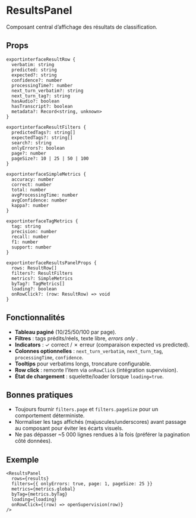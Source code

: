 ﻿
# ResultsPanel

Composant central d’affichage des résultats de classification.

## Props

<pre class="overflow-visible!" data-start="90" data-end="1022"><div class="contain-inline-size rounded-2xl relative bg-token-sidebar-surface-primary"><div class="sticky top-9"><div class="absolute end-0 bottom-0 flex h-9 items-center pe-2"><div class="bg-token-bg-elevated-secondary text-token-text-secondary flex items-center gap-4 rounded-sm px-2 font-sans text-xs"></div></div></div><div class="overflow-y-auto p-4" dir="ltr"><code class="whitespace-pre! language-ts"><span><span>export</span><span></span><span>interface</span><span></span><span>ResultRow</span><span> {
  </span><span>verbatim</span><span>: </span><span>string</span><span>
  </span><span>predicted</span><span>: </span><span>string</span><span>
  expected?: </span><span>string</span><span>
  confidence?: </span><span>number</span><span>
  processingTime?: </span><span>number</span><span>
  next_turn_verbatim?: </span><span>string</span><span>
  next_turn_tag?: </span><span>string</span><span>
  hasAudio?: </span><span>boolean</span><span>
  hasTranscript?: </span><span>boolean</span><span>
  metadata?: </span><span>Record</span><span><</span><span>string</span><span>, </span><span>unknown</span><span>>
}

</span><span>export</span><span></span><span>interface</span><span></span><span>ResultFilters</span><span> {
  predictedTags?: </span><span>string</span><span>[]
  expectedTags?: </span><span>string</span><span>[]
  search?: </span><span>string</span><span>
  onlyErrors?: </span><span>boolean</span><span>
  page?: </span><span>number</span><span>
  pageSize?: </span><span>10</span><span> | </span><span>25</span><span> | </span><span>50</span><span> | </span><span>100</span><span>
}

</span><span>export</span><span></span><span>interface</span><span></span><span>SimpleMetrics</span><span> {
  </span><span>accuracy</span><span>: </span><span>number</span><span>
  </span><span>correct</span><span>: </span><span>number</span><span>
  </span><span>total</span><span>: </span><span>number</span><span>
  </span><span>avgProcessingTime</span><span>: </span><span>number</span><span>
  </span><span>avgConfidence</span><span>: </span><span>number</span><span>
  kappa?: </span><span>number</span><span>
}

</span><span>export</span><span></span><span>interface</span><span></span><span>TagMetrics</span><span> {
  </span><span>tag</span><span>: </span><span>string</span><span>
  </span><span>precision</span><span>: </span><span>number</span><span>
  </span><span>recall</span><span>: </span><span>number</span><span>
  </span><span>f1</span><span>: </span><span>number</span><span>
  </span><span>support</span><span>: </span><span>number</span><span>
}

</span><span>export</span><span></span><span>interface</span><span></span><span>ResultsPanelProps</span><span> {
  </span><span>rows</span><span>: </span><span>ResultRow</span><span>[]
  filters?: </span><span>ResultFilters</span><span>
  metrics?: </span><span>SimpleMetrics</span><span>
  byTag?: </span><span>TagMetrics</span><span>[]
  loading?: </span><span>boolean</span><span>
  onRowClick?: </span><span>(row: ResultRow</span><span>) => </span><span>void</span><span>
}
</span></span></code></div></div></pre>

## Fonctionnalités

* **Tableau paginé** (10/25/50/100 par page).
* **Filtres** : tags prédits/réels, texte libre,  *errors only* .
* **Indicators** : ✓ correct / ✗ erreur (comparaison expected vs predicted).
* **Colonnes optionnelles** : `next_turn_verbatim`, `next_turn_tag`, `processingTime`, `confidence`.
* **Tooltips** pour verbatims longs, troncature configurable.
* **Row click** : remonte l’item via `onRowClick` (intégration supervision).
* **État de chargement** : squelette/loader lorsque `loading=true`.

## Bonnes pratiques

* Toujours fournir `filters.page` et `filters.pageSize` pour un comportement déterministe.
* Normaliser les tags affichés (majuscules/underscores) avant passage au composant pour éviter les écarts visuels.
* Ne pas dépasser ~5 000 lignes rendues à la fois (préférer la pagination côté données).

## Exemple

<pre class="overflow-visible!" data-start="1869" data-end="2085" data-is-last-node=""><div class="contain-inline-size rounded-2xl relative bg-token-sidebar-surface-primary"><div class="sticky top-9"><div class="absolute end-0 bottom-0 flex h-9 items-center pe-2"><div class="bg-token-bg-elevated-secondary text-token-text-secondary flex items-center gap-4 rounded-sm px-2 font-sans text-xs"></div></div></div><div class="overflow-y-auto p-4" dir="ltr"><code class="whitespace-pre! language-tsx"><span><span><</span><span>ResultsPanel</span><span>
  rows={results}
  filters={{ </span><span>onlyErrors</span><span>: </span><span>true</span><span>, </span><span>page</span><span>: </span><span>1</span><span>, </span><span>pageSize</span><span>: </span><span>25</span><span> }}
  metrics={metrics.</span><span>global</span><span>}
  byTag={metrics.</span><span>byTag</span><span>}
  loading={loading}
  onRowClick={</span><span>(row</span><span>) => </span><span>openSupervision</span><span>(row)}
/></span></span></code></div></div></pre>

